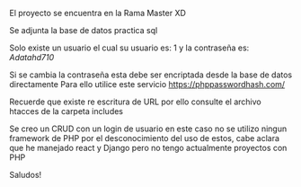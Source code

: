 El proyecto se encuentra en la Rama Master XD

Se adjunta la base de datos practica sql

Solo existe un usuario el cual su usuario es: 1 y la contraseña es: *Adatahd710*

Si se cambia la contraseña esta debe ser encriptada desde la base de datos directamente
Para ello utilice este servicio https://phppasswordhash.com/

Recuerde que existe re escritura de URL por ello consulte el archivo htacces de la carpeta includes

Se creo un CRUD con un login de usuario en este caso no se utilizo ningun framework de PHP por el desconocimiento del uso de estos, cabe aclara que he manejado react y Django pero no tengo actualmente proyectos con PHP

Saludos!

